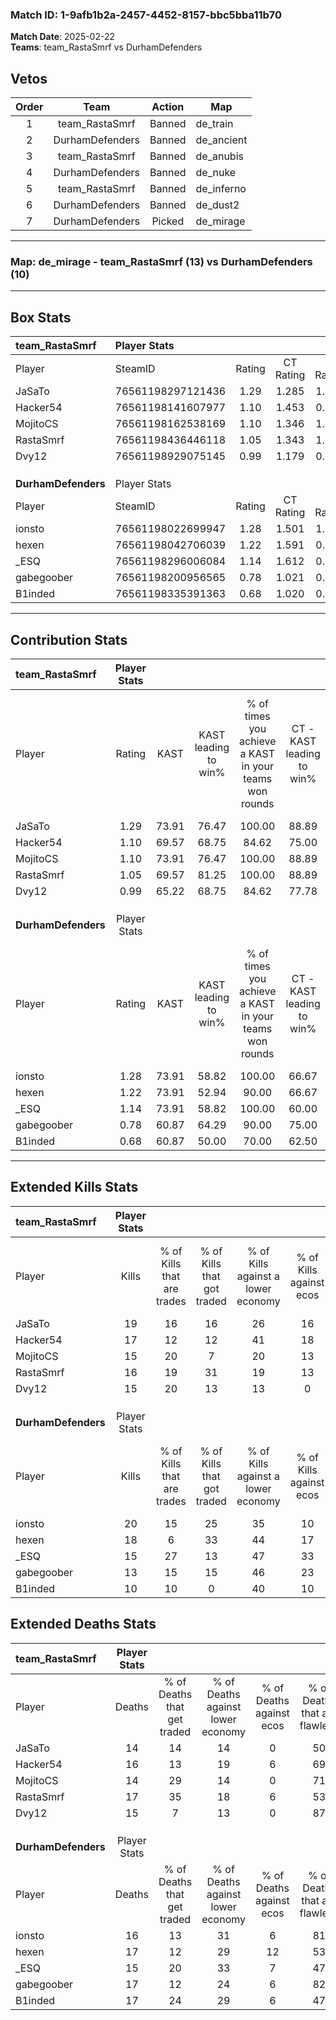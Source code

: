 ### Match ID: 1-9afb1b2a-2457-4452-8157-bbc5bba11b70  
**Match Date**: 2025-02-22  
**Teams**: team_RastaSmrf vs DurhamDefenders  

## Vetos  

| Order | Team | Action | Map |
| :---: | :--: | :----: | --- |
| 1 | team_RastaSmrf | Banned | de_train |
| 2 | DurhamDefenders | Banned | de_ancient |
| 3 | team_RastaSmrf | Banned | de_anubis |
| 4 | DurhamDefenders | Banned | de_nuke |
| 5 | team_RastaSmrf | Banned | de_inferno |
| 6 | DurhamDefenders | Banned | de_dust2 |
| 7 | DurhamDefenders | Picked | de_mirage |

---  

### **Map**: de_mirage - team_RastaSmrf (13) vs DurhamDefenders (10)  
---  

## Box Stats  

| **team_RastaSmrf**  | Player Stats      |        |           |          |       |      |       |         |        |      |     |
| :- | :- | :-: | :-: | :-: | :-: | :-: | :-: | :-: | :-: | :-: | :-: |
| Player              | SteamID           | Rating | CT Rating | T Rating | KAST  | ADR  | Kills | Assists | Deaths | K/D  | HS% |
| JaSaTo              | 76561198297121436 |  1.29  |   1.285   |  1.406   | 73.91 | 84.3 |  19   |    8    |   14   | 1.36 | 73  |
| Hacker54            | 76561198141607977 |  1.10  |   1.453   |  0.823   | 69.57 | 73.8 |  17   |    7    |   16   | 1.06 | 41  |
| MojitoCS            | 76561198162538169 |  1.10  |   1.346   |  1.049   | 73.91 | 71.5 |  15   |    7    |   14   | 1.07 | 33  |
| RastaSmrf           | 76561198436446118 |  1.05  |   1.343   |  1.042   | 69.57 | 79.1 |  16   |    5    |   17   | 0.94 | 25  |
| Dvy12               | 76561198929075145 |  0.99  |   1.179   |  0.912   | 65.22 | 68.8 |  15   |    3    |   15   | 1.00 | 66  |
|                     |                   |        |           |          |       |      |       |         |        |      |     |
|                     |                   |        |           |          |       |      |       |         |        |      |     |
|                     |                   |        |           |          |       |      |       |         |        |      |     |
| **DurhamDefenders** | Player Stats      |        |           |          |       |      |       |         |        |      |     |
| Player              | SteamID           | Rating | CT Rating | T Rating | KAST  | ADR  | Kills | Assists | Deaths | K/D  | HS% |
| ionsto              | 76561198022699947 |  1.28  |   1.501   |  1.175   | 73.91 | 87.5 |  20   |    4    |   16   | 1.25 | 15  |
| hexen               | 76561198042706039 |  1.22  |   1.591   |  0.974   | 73.91 | 90.3 |  18   |   10    |   17   | 1.06 | 50  |
| _ESQ                | 76561198296006084 |  1.14  |   1.612   |  0.851   | 73.91 | 91.6 |  15   |    8    |   15   | 1.00 | 46  |
| gabegoober          | 76561198200956565 |  0.78  |   1.021   |  0.657   | 60.87 | 53.6 |  13   |    1    |   17   | 0.76 | 61  |
| B1inded             | 76561198335391363 |  0.68  |   1.020   |  0.550   | 60.87 | 52.7 |  10   |    6    |   17   | 0.59 | 60  |
---  

## Contribution Stats  

| **team_RastaSmrf**  | Player Stats |       |                      |                                                        |                           |                                                             |                          |                                                            |
| :- | :-: | :-: | :-: | :-: | :-: | :-: | :-: | :-: |
| Player              |    Rating    | KAST  | KAST leading to win% | % of times you achieve a KAST in your teams won rounds | CT - KAST leading to win% | CT - % of times you achieve a KAST in your teams won rounds | T - KAST leading to win% | T - % of times you achieve a KAST in your teams won rounds |
| JaSaTo              |     1.29     | 73.91 |        76.47         |                         100.00                         |           88.89           |                           100.00                            |          62.50           |                           100.00                           |
| Hacker54            |     1.10     | 69.57 |        68.75         |                         84.62                          |           75.00           |                            75.00                            |          62.50           |                           100.00                           |
| MojitoCS            |     1.10     | 73.91 |        76.47         |                         100.00                         |           88.89           |                           100.00                            |          62.50           |                           100.00                           |
| RastaSmrf           |     1.05     | 69.57 |        81.25         |                         100.00                         |           88.89           |                           100.00                            |          71.43           |                           100.00                           |
| Dvy12               |     0.99     | 65.22 |        68.75         |                         84.62                          |           77.78           |                            87.50                            |          57.14           |                           80.00                            |
|                     |              |       |                      |                                                        |                           |                                                             |                          |                                                            |
|                     |              |       |                      |                                                        |                           |                                                             |                          |                                                            |
|                     |              |       |                      |                                                        |                           |                                                             |                          |                                                            |
| **DurhamDefenders** | Player Stats |       |                      |                                                        |                           |                                                             |                          |                                                            |
| Player              |    Rating    | KAST  | KAST leading to win% | % of times you achieve a KAST in your teams won rounds | CT - KAST leading to win% | CT - % of times you achieve a KAST in your teams won rounds | T - KAST leading to win% | T - % of times you achieve a KAST in your teams won rounds |
| ionsto              |     1.28     | 73.91 |        58.82         |                         100.00                         |           66.67           |                           100.00                            |          50.00           |                           100.00                           |
| hexen               |     1.22     | 73.91 |        52.94         |                         90.00                          |           66.67           |                           100.00                            |          37.50           |                           75.00                            |
| _ESQ                |     1.14     | 73.91 |        58.82         |                         100.00                         |           60.00           |                           100.00                            |          57.14           |                           100.00                           |
| gabegoober          |     0.78     | 60.87 |        64.29         |                         90.00                          |           75.00           |                           100.00                            |          50.00           |                           75.00                            |
| B1inded             |     0.68     | 60.87 |        50.00         |                         70.00                          |           62.50           |                            83.33                            |          33.33           |                           50.00                            |
---  

## Extended Kills Stats  

| **team_RastaSmrf**  | Player Stats |                            |                            |                                    |                         |                              |                                 |                                       |                    |           |
| :- | :-: | :-: | :-: | :-: | :-: | :-: | :-: | :-: | :-: | :-: |
| Player              |    Kills     | % of Kills that are trades | % of Kills that got traded | % of Kills against a lower economy | % of Kills against ecos | % of Kills that are flawless | % of Kills that are close duels | % of Kills that are assisted by flash | Pistol Round Kills | AWP Kills |
| JaSaTo              |      19      |             16             |             16             |                 26                 |           16            |              58              |               21                |                   5                   |         0          |     2     |
| Hacker54            |      17      |             12             |             12             |                 41                 |           18            |              59              |               18                |                   6                   |         0          |     1     |
| MojitoCS            |      15      |             20             |             7              |                 20                 |           13            |              73              |                7                |                   7                   |         6          |     3     |
| RastaSmrf           |      16      |             19             |             31             |                 19                 |           13            |              69              |                6                |                   6                   |         0          |     2     |
| Dvy12               |      15      |             20             |             13             |                 13                 |            0            |              53              |                0                |                  13                   |         2          |     2     |
|                     |              |                            |                            |                                    |                         |                              |                                 |                                       |                    |           |
|                     |              |                            |                            |                                    |                         |                              |                                 |                                       |                    |           |
|                     |              |                            |                            |                                    |                         |                              |                                 |                                       |                    |           |
| **DurhamDefenders** | Player Stats |                            |                            |                                    |                         |                              |                                 |                                       |                    |           |
| Player              |    Kills     | % of Kills that are trades | % of Kills that got traded | % of Kills against a lower economy | % of Kills against ecos | % of Kills that are flawless | % of Kills that are close duels | % of Kills that are assisted by flash | Pistol Round Kills | AWP Kills |
| ionsto              |      20      |             15             |             25             |                 35                 |           10            |              65              |               15                |                  10                   |         10         |     0     |
| hexen               |      18      |             6              |             33             |                 44                 |           17            |              67              |               11                |                  17                   |         0          |     1     |
| _ESQ                |      15      |             27             |             13             |                 47                 |           33            |              73              |                0                |                   0                   |         0          |     0     |
| gabegoober          |      13      |             15             |             15             |                 46                 |           23            |              54              |                8                |                   8                   |         0          |     1     |
| B1inded             |      10      |             10             |             0              |                 40                 |           10            |              70              |                0                |                   0                   |         0          |     0     |
## Extended Deaths Stats  

| **team_RastaSmrf**  | Player Stats |                             |                                   |                          |                               |                            |                           |               |
| :- | :-: | :-: | :-: | :-: | :-: | :-: | :-: | :-: |
| Player              |    Deaths    | % of Deaths that get traded | % of Deaths against lower economy | % of Deaths against ecos | % of Deaths that are flawless | % of Deaths that are close | % of Deaths while blinded | Deaths to AWP |
| JaSaTo              |      14      |             14              |                14                 |            0             |              50               |             0              |             0             |       1       |
| Hacker54            |      16      |             13              |                19                 |            6             |              69               |             0              |             6             |       1       |
| MojitoCS            |      14      |             29              |                14                 |            0             |              71               |             7              |             7             |       5       |
| RastaSmrf           |      17      |             35              |                18                 |            6             |              53               |             18             |            18             |       1       |
| Dvy12               |      15      |              7              |                13                 |            0             |              87               |             13             |             7             |       2       |
|                     |              |                             |                                   |                          |                               |                            |                           |               |
|                     |              |                             |                                   |                          |                               |                            |                           |               |
|                     |              |                             |                                   |                          |                               |                            |                           |               |
| **DurhamDefenders** | Player Stats |                             |                                   |                          |                               |                            |                           |               |
| Player              |    Deaths    | % of Deaths that get traded | % of Deaths against lower economy | % of Deaths against ecos | % of Deaths that are flawless | % of Deaths that are close | % of Deaths while blinded | Deaths to AWP |
| ionsto              |      16      |             13              |                31                 |            6             |              81               |             6              |             0             |       3       |
| hexen               |      17      |             12              |                29                 |            12            |              53               |             12             |             6             |       0       |
| _ESQ                |      15      |             20              |                33                 |            7             |              47               |             13             |            20             |       2       |
| gabegoober          |      17      |             12              |                24                 |            6             |              82               |             12             |             6             |       3       |
| B1inded             |      17      |             24              |                29                 |            6             |              47               |             12             |             6             |       0       |
